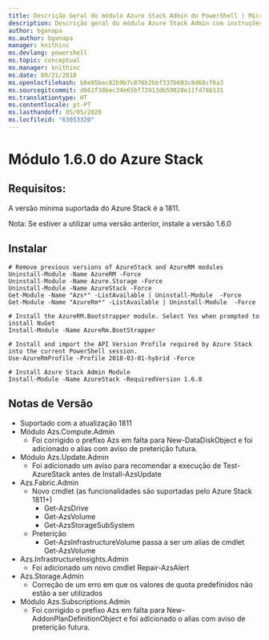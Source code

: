 ```yaml
---
title: Descrição Geral do módulo Azure Stack Admin do PowerShell | Microsoft Docs
description: Descrição geral do módulo Azure Stack Admin com instruções para instalação e configuração.
author: bganapa
ms.author: bganapa
manager: knithinc
ms.devlang: powershell
ms.topic: conceptual
ms.manager: knithinc
ms.date: 09/21/2018
ms.openlocfilehash: b0e85bec82b9b7c876b2bbf337b603c8d68cf6a3
ms.sourcegitcommit: d661f38bec34e65bf73913db59028e11fd78b131
ms.translationtype: HT
ms.contentlocale: pt-PT
ms.lasthandoff: 05/05/2020
ms.locfileid: "63053320"
---
```

# <a name="azure-stack-module-160"></a>Módulo 1.6.0 do Azure Stack

## <a name="requirements"></a>Requisitos:
A versão mínima suportada do Azure Stack é a 1811.

Nota: Se estiver a utilizar uma versão anterior, instale a versão 1.6.0

## <a name="install"></a>Instalar
```
# Remove previous versions of AzureStack and AzureRM modules
Uninstall-Module -Name AzureRM -Force
Uninstall-Module -Name Azure.Storage -Force
Uninstall-Module -Name AzureStack -Force
Get-Module -Name "Azs*" -ListAvailable | Uninstall-Module  -Force 
Get-Module -Name "AzureRm*" -ListAvailable | Uninstall-Module  -Force

# Install the AzureRM.Bootstrapper module. Select Yes when prompted to install NuGet
Install-Module -Name AzureRm.BootStrapper

# Install and import the API Version Profile required by Azure Stack into the current PowerShell session.
Use-AzureRmProfile -Profile 2018-03-01-hybrid -Force

# Install Azure Stack Admin Module
Install-Module -Name AzureStack -RequiredVersion 1.6.0
```

## <a name="release-notes"></a>Notas de Versão
* Suportado com a atualização 1811
* Módulo Azs.Compute.Admin
    * Foi corrigido o prefixo Azs em falta para New-DataDiskObject e foi adicionado o alias com aviso de preterição futura.
* Módulo Azs.Update.Admin
    * Foi adicionado um aviso para recomendar a execução de Test-AzureStack antes de Install-AzsUpdate
* Azs.Fabric.Admin
    * Novo cmdlet (as funcionalidades são suportadas pelo Azure Stack 1811+)
        * Get-AzsDrive
        * Get-AzsVolume
        * Get-AzsStorageSubSystem
    * Preterição
        * Get-AzsInfrastructureVolume passa a ser um alias de cmdlet Get-AzsVolume
* Azs.InfrastructureInsights.Admin
    *  Foi adicionado um novo cmdlet Repair-AzsAlert
* Azs.Storage.Admin
    * Correção de um erro em que os valores de quota predefinidos não estão a ser utilizados
* Módulo Azs.Subscriptions.Admin
    * Foi corrigido o prefixo Azs em falta para New-AddonPlanDefinitionObject e foi adicionado o alias com aviso de preterição futura.
